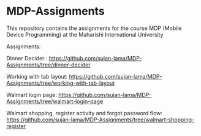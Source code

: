 # MDP-Assignments
This repository contains the assignments for the course MDP (Mobile Device Programming) at the Maharishi International University

Assignments:

Dinner Decider : https://github.com/sujan-lama/MDP-Assignments/tree/dinner-decider

Working with tab layout: https://github.com/sujan-lama/MDP-Assignments/tree/working-with-tab-layout

Walmart login page: https://github.com/sujan-lama/MDP-Assignments/tree/walmart-login-page

Walmart shopping, register activity and forgot password flow: https://github.com/sujan-lama/MDP-Assignments/tree/walmart-shopping-register
